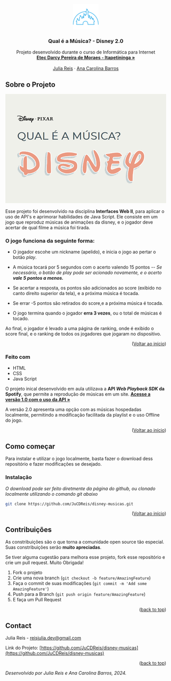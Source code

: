 <!-- PROJECT LOGO -->
<br />
<div align="center">
    <img src="./assets/disney.png" alt="Logo" width="80" height="80">
  </a>

  <h3 align="center">Qual é a Música? - Disney 2.0</h3>

  <p align="center">
    Projeto desenvolvido durante o curso de Informática para Internet 
    <br />
    <a href="https://etecdarcypereirademoraes.com.br/"><strong>Etec Darcy Pereira de Moraes - Itapetininga »</strong></a>
    <br />
    <br />
    <a href="https://github.com/JuCDReis">Julia Reis</a>
    ·
    <a href="#">Ana Carolina Barros</a>

  </p>

</div>

<!-- ABOUT THE PROJECT -->
## Sobre o Projeto
<img src="./assets/print-project.png" alt="Logo">


Esse projeto foi desenvolvido na disciplina **Interfaces Web II**, para aplicar o uso de API's e aprimorar habilidades de Java Script. Ele consiste em um jogo que reproduz músicas de animações da disney, e o jogador deve acertar de qual filme a música foi tirada.

### O jogo funciona da seguinte forma:

* O jogador escohe um nickname (apelido), e inicia o jogo ao pertar o botão *play*.

* A música tocará por 5 segundos com o acerto valendo 15 pontos
 -- *Se necessário, o botão de play pode ser acionado novamente, e o acerto **vale 5 pontos a menos.***

* Se acertar a resposta, os pontos são adicionados ao score (exibido no canto direito superior da tela), e a próxima música é tocada. 

* Se errar -5 pontos são retirados do score,e a próxima música é tocada.

* O jogo termina quando o jogador **erra 3 vezes**, ou o total de músicas é tocado.

Ao final, o jogador é levado a uma página de ranking, onde é exibido o score final, e o ranking de todos os jogadores que jogaram no dispositivo.

<p align="right">(<a href="#readme-top">Voltar ao início</a>)</p>


### Feito com

* HTML
* CSS
* Java Script

O projeto inical desenvolvido em aula utilizava a **API *Web Playback SDK* da Spotify**, que permite a reprodução de músicas em um site. 
<a href="https://github.com/KingJuu/disney-musicas"><strong>Acesse a versão 1.0 com o uso da API »</strong></a>

A versão 2.0 apresenta uma opção com as músicas hospedadas localmente, permitindo a modificação facilitada da playlist e o uso Offline do jogo.


<p align="right">(<a href="#readme-top">Voltar ao início</a>)</p>



<!-- GETTING STARTED -->
## Como começar

Para instalar e utilizar o jogo localmente, basta fazer o download dess repositório e fazer modificações se desejado.

### Instalação

_O download pode ser feito diretmente da página do github, ou clonado localmente utilizando o comando git abaixo_

   ```sh
   git clone https://github.com/JuCDReis/disney-musicas.git
   ```

<p align="right">(<a href="#readme-top">Voltar ao início</a>)</p>

<!-- CONTRIBUTING -->
## Contribuições

As constribuições são o que torna a comunidade open source tão especial. Suas constribuições serão **muito apreciadas**.

Se tiver alguma cugestão para melhora esse projeto, fork esse repositório e crie um pull request. Muito Obrigada!

1. Fork o projeto
2. Crie uma nova branch (`git checkout -b feature/AmazingFeature`)
3. Faça o commit de suas modificações (`git commit -m 'Add some AmazingFeature'`)
4. Push para a Branch (`git push origin feature/AmazingFeature`)
5. E faça um Pull Request

<p align="right">(<a href="#readme-top">back to top</a>)</p>

<!-- CONTACT -->
## Contact

Julia Reis - reisjulia.dev@gmail.com

Link do Projeto: [https://github.com/JuCDReis/disney-musicas](https://github.com/JuCDReis/disney-musicas)

<p align="right">(<a href="#readme-top">back to top</a>)</p>


_Desenvolvido por Julia Reis e Ana Carolina Barros, 2024._